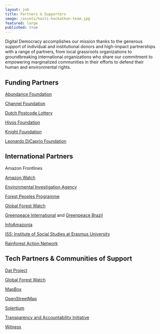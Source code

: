 ```yaml
---
layout: job
title: Partners & Supporters
image: /assets/haiti-hackathon-team.jpg
featured: large
published: true
---
```

Digital Democracy accomplishes our mission thanks to the generous support of individual and institutional donors and high-impact partnerships with a range of partners, from local grassroots organizations to groundbreaking international organizations who share our commitment to empowering marginalized communities in their efforts to defend their human and environmental rights.

## Funding Partners

[Abundance Foundation](http://www.abundance.org/empowerment/dd/)

[Channel Foundation](http://www.channelfoundation.org/dd.html)

[Dutch Postcode Lottery](https://www.postcodeloterij.nl)

[Hivos Foundation](https://latin-america.hivos.org/)

[Knight Foundation](http://www.knightfoundation.org/grants/20123670/)

[Leonardo DiCaprio Foundation](http://leonardodicaprio.org/)

## International Partners

Amazon Frontlines

[Amazon Watch](https://amazonwatch.org/)

[Environmental Investigation Agency](http://eia-global.org/)

[Forest Peoples Programme](http://www.forestpeoples.org/)

[Global Forest Watch](http://www.globalforestwatch.org)

[Greenpeace International](http://www.greenpeace.org/international/en/) and [Greenpeace Brazil](https://www.greenpeace.org.br)

[InfoAmazonia](http://infoamazonia.org/)

[ISS: Institute of Social Studies at Erasmus University](https://www.iss.nl)

[Rainforest Action Network](http://www.ran.org/)

## Tech Partners & Communities of Support

[Dat Project](https://datproject.org)

[Global Forest Watch](http://www.globalforestwatch.org/)

[MapBox](https://www.mapbox.com/)

[OpenStreetMap](http://www.openstreetmap.org/)

[Solertium](http://www.solertium.com/)

[Transparency and Accountability Initiative](http://www.transparency-initiative.org/)

[Witness](https://witness.org)
